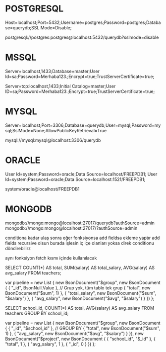 # POSTGRESQL
Host=localhost;Port=5432;Username=postgres;Password=postgres;Database=querydb;SSL Mode=Disable;

postgresql://postgres:postgres@localhost:5432/querydb?sslmode=disable

# MSSQL
Server=localhost,1433;Database=master;User Id=sa;Password=Merhaba123.;Encrypt=true;TrustServerCertificate=true;

Server=tcp:localhost,1433;Initial Catalog=master;User ID=sa;Password=Merhaba123.;Encrypt=true;TrustServerCertificate=true;

# MYSQL
Server=localhost;Port=3306;Database=querydb;User=mysql;Password=mysql;SslMode=None;AllowPublicKeyRetrieval=True

mysql://mysql:mysql@localhost:3306/querydb

# ORACLE
User Id=system;Password=oracle;Data Source=localhost/FREEPDB1;
User Id=system;Password=oracle;Data Source=localhost:1521/FREEPDB1;

system/oracle@localhost/FREEPDB1

# MONGODB
mongodb://mongo:mongo@localhost:27017/querydb?authSource=admin
mongodb://mongo:mongo@localhost:27017/?authSource=admin


conditiona kadar ulaş sonra eğer fonksiyonsa add fieldsa ekleme yaptır
add fields recursive olsun burada işlesin iç içe olanları
yoksa direk conditionu döndirebilirz

aynı fonksiyon fetch kısmı içinde kullanılacak


SELECT COUNT(*) AS total, SUM(salary) AS total_salary, AVG(salary) AS avg_salary
FROM teachers;

var pipeline = new List<BsonDocument>
{
    new BsonDocument("$group", new BsonDocument
    {
        { "_id", BsonNull.Value },  // Grup yok, tüm tablo tek grup
        { "total", new BsonDocument("$sum", 1) },
        { "total_salary", new BsonDocument("$sum", "$salary") },
        { "avg_salary", new BsonDocument("$avg", "$salary") }
    })
};



SELECT school_id, COUNT(*) AS total, AVG(salary) AS avg_salary
FROM teachers
GROUP BY school_id;


var pipeline = new List<BsonDocument>
{
    new BsonDocument("$group", new BsonDocument
    {
        { "_id", "$school_id" },   // GROUP BY
        { "total", new BsonDocument("$sum", 1) },
        { "avg_salary", new BsonDocument("$avg", "$salary") }
    }),
    new BsonDocument("$project", new BsonDocument
    {
        { "school_id", "$_id" },
        { "total", 1 },
        { "avg_salary", 1 },
        { "_id", 0 }
    })
};
